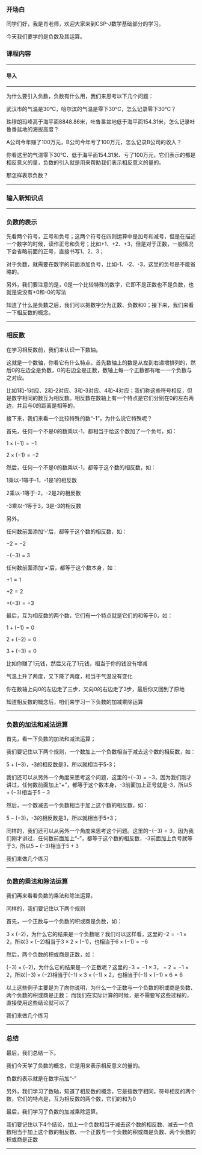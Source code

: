 ### 开场白

同学们好，我是肖老师，欢迎大家来到CSP-J数学基础部分的学习。

今天我们要学的是负数及其运算。



### 课程内容

---

#### 导入

---

为什么要引入负数，负数有什么用，我们来思考以下几个问题：

武汉市的气温是30℃，哈尔滨的气温是零下30℃，怎么记录零下30℃？

珠穆朗玛峰高于海平面8848.86米，吐鲁番盆地低于海平面154.31米，怎么记录吐鲁番盆地的海拔高度？

A公司今年赚了100万元，B公司今年亏了100万元，怎么记录B公司的收入？

你看这里的气温零下30℃、低于海平面154.31米、亏了100万元，它们表示的都是相反意义的量，负数的引入就是用来帮助我们表示相反意义的量的。

那怎样表示负数？

---

### 输入新知识点

---

### 负数的表示

先看两个符号，正号和负号；这两个符号在四则运算中是加号和减号，但是在描述一个数字的时候，读作正号和负号；比如+1、+2、+3，但是对于正数，一般情况下会省略前面的正号，直接书写1、2、3；

对于负数，就需要在数字的前面添加负号，比如-1、-2、-3，这里的负号是不能省略的。

另外，我们要注意的是，0是一个比较特殊的数字，它即不是正数也不是负数，也就是说没有+0和-0的写法

 知道了什么是负数之后，我们可以把数字分为正数、负数和0；接下来，我们来看一下相反数的概念。

---

### 相反数

在学习相反数前，我们来认识一下数轴。

这就是一个数轴，你看它有什么特点。首先数轴上的数是从左到右递增排列的，然后0的左边全是负数，0的右边全是正数，数轴上每一个正数都有唯一一个负数与之对应。

比如1和-1对应、2和-2对应、3和-3对应、4和-4对应；我们称这些符号相反，但是数字相同的数互为相反数。相反数在数轴上有一个特点是它们分别在0的左右两边，并且与0的距离是相等的。

接下来，我们来看一个比较特殊的数“-1”，为什么说它特殊呢？

首先，任何一个不是0的数乘以-1，都相当于给这个数加了一个负号，如：

$1 \times (-1) = -1$

$2 \times (-1) = -2$

然后，任何一个不是0的数乘以-1，都等于这个数的相反数，如：

1乘以-1等于-1，-1是1的相反数

2乘以-1等于-2，-2是2的相反数

-3乘以-1等于3，3是-3的相反数

另外，

任何数前面添加‘-’后，都等于这个数的相反数，如：

$-2$  =  $-2$

$-(-3)$  =  3

任何数前面添加‘+’后，都等于这个数本身，如：

$+1 = 1$

$+2 = 2$

$+(-3) = -3$

最后，互为相反数的两个数，它们有一个特点就是它们的和等于0，如：

$1 + (-1) = 0$

$2 + (-2) = 0$

$3 + (-3) = 0$​ 

比如你赚了1元钱，然后又花了1元钱，相当于你的钱没有增减

气温上升了两度，又下降了两度，相当于气温没有变化

你在数轴上向0的左边走了三步，又向0的右边走了3步，最后你又回到了原地

知道相反数的概念后，咱们来学习一下负数的加减乘除运算

---

### 负数的加法和减法运算

首先，看一下负数的加法和减法运算；

我们要记住以下两个规则，一个数加上一个负数相当于减去这个数的相反数，如：

$5 + (-3)$，-3的相反数是3，所以就相当于5-3；

我们还可以从另外一个角度来思考这个问题，这里的$+(-3) = -3$，因为我们刚才讲过，任何数前面加上“+”，都等于这个数本身，-3前面加上正号就是-3，所以$5 + (-3)$相当于$5 - 3$

然后，一个数减去一个负数相当于加上这个数的相反数，如：

$5 - (-3)$，-3的相反数是3，所以就相当于5+3；

同样的，我们还可以从另外一个角度来思考这个问题。这里的$-(-3) = 3$，因为我们刚才讲过，任何数前面加上“-”，都等于这个数的相反数，-3前面加上负号就等于3，所以$5 - (-3)$相当于$5 + 3$	

我们来做几个练习

---

### 负数的乘法和除法运算

我们再来看看负数的乘法和除法运算。

同样的，我们要记住以下两个规则

首先，一个正数与一个负数的积或商是负数，如：

$3 \times (-2)$，为什么它的结果是一个负数呢？我们可以这样看，这里的$-2 = -1 \times 2$，所以$3 \times (-2)$相当于$3 \times 2 \times (-1)$，也相当于$6 \times (-1) = -6$

然后，两个负数的积或商是正数，如：

$(-3) \times (-2)$，为什么它的结果是一个正数呢？这里的$-3 = -1 \times 3，-2 = -1 \times 2$，所以$(-3) \times (-2)$相当于$(-1) \times 3 \times (-1) \times 2$，也相当于$(-1)\times(-1)\times6 = 6$

以上这些例子主要是为了向你说明，为什么一个正数与一个负数的积或商是负数、两个负数的积或商是正数； 而我们在实际计算的时候，是不需要写这些过程的，直接使用这些结论就可以了

我们来做几个练习

---

### 总结

最后，我们总结一下。

我们今天学了负数的概念，它是用来表示相反意义的量的。

负数的表示就是在数字前加“-”

另外，我们学习了数轴，知道了相反数的概念，它是指数字相同，符号相反的两个数，它们的特点是，互为相反数的两个数，它们的和为0

最后，我们学习了负数的加减乘除运算。

我们要记住以下4个结论，加上一个负数相当于减去这个数的相反数、减去一个负数相当于加上这个数的相反数、一个正数与一个负数的积或商是负数、两个负数的积或商是正数

---